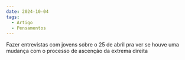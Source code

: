 ```yaml
---
date: 2024-10-04
tags:
  - Artigo
  - Pensamentos
---
```


Fazer entrevistas com jovens sobre o 25 de abril pra ver se houve uma mudança com o processo de ascenção da extrema direita